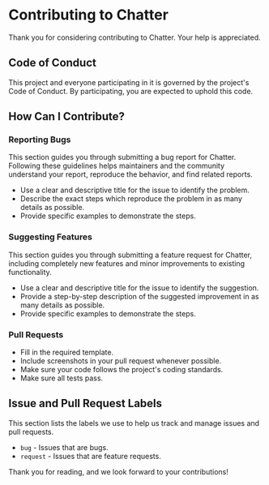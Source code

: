 # Contributing to Chatter

Thank you for considering contributing to Chatter. Your help is appreciated.

## Code of Conduct

This project and everyone participating in it is governed by the project's Code of Conduct. By participating, you are
expected to uphold this code.

## How Can I Contribute?

### Reporting Bugs

This section guides you through submitting a bug report for Chatter. Following these guidelines helps maintainers and
the community understand your report, reproduce the behavior, and find related reports.

- Use a clear and descriptive title for the issue to identify the problem.
- Describe the exact steps which reproduce the problem in as many details as possible.
- Provide specific examples to demonstrate the steps.

### Suggesting Features

This section guides you through submitting a feature request for Chatter, including completely new features and minor
improvements to existing functionality.

- Use a clear and descriptive title for the issue to identify the suggestion.
- Provide a step-by-step description of the suggested improvement in as many details as possible.
- Provide specific examples to demonstrate the steps.

### Pull Requests

- Fill in the required template.
- Include screenshots in your pull request whenever possible.
- Make sure your code follows the project's coding standards.
- Make sure all tests pass.

## Issue and Pull Request Labels

This section lists the labels we use to help us track and manage issues and pull requests.

- `bug` - Issues that are bugs.
- `request` - Issues that are feature requests.

Thank you for reading, and we look forward to your contributions!
